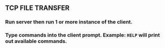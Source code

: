 ## TCP FILE TRANSFER
### Run server then run 1 or more instance of the client. 
### Type commands into the client prompt. Example: `HELP` will print out available commands.